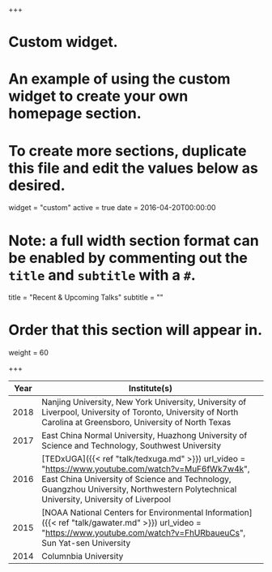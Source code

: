 +++
# Custom widget.
# An example of using the custom widget to create your own homepage section.
# To create more sections, duplicate this file and edit the values below as desired.
widget = "custom"
active = true
date = 2016-04-20T00:00:00

# Note: a full width section format can be enabled by commenting out the `title` and `subtitle` with a `#`.
title = "Recent & Upcoming Talks"
subtitle = ""

# Order that this section will appear in.
weight = 60



+++

Year|Institute(s)|
----|------|
2018|Nanjing University, New York University, University of Liverpool, University of Toronto, University of North Carolina at Greensboro, University of North Texas
2017|East China Normal University, Huazhong University of Science and Technology, Southwest University
2016|[TEDxUGA]({{< ref "talk/tedxuga.md" >}}) url_video = "https://www.youtube.com/watch?v=MuF6fWk7w4k", East China University of Science and Technology, Guangzhou University, Northwestern Polytechnical University, University of Liverpool
2015|[NOAA National Centers for Environmental Information]({{< ref "talk/gawater.md" >}}) url_video = "https://www.youtube.com/watch?v=FhURbaueuCs", Sun Yat-sen University
2014|Columnbia University